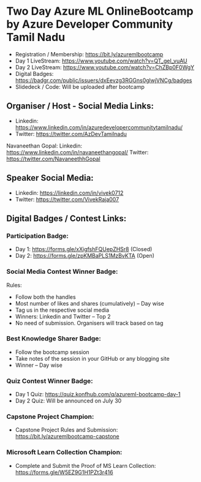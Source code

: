 # Two Day Azure ML OnlineBootcamp by Azure Developer Community Tamil Nadu

- Registration / Membership: https://bit.ly/azuremlbootcamp
- Day 1 LiveStream: https://www.youtube.com/watch?v=QT_geI_vuAU
- Day 2 LiveStream: https://www.youtube.com/watch?v=ChZBp0F0WgY
- Digital Badges: https://badgr.com/public/issuers/dxEevzg3RGGns0glwjVNCg/badges
- Slidedeck / Code: Will be uploaded after bootcamp

## Organiser / Host - Social Media Links:

- Linkedin: https://www.linkedin.com/in/azuredevelopercommunitytamilnadu/
- Twitter: https://twitter.com/AzDevTamilnadu

Navaneethan Gopal: 
Linkedin: https://www.linkedin.com/in/navaneethangopal/
Twitter: https://twitter.com/NavaneethhGopal


## Speaker Social Media:
- Linkedin: https://linkedin.com/in/vivek0712
- Twitter: https://twitter.com/VivekRaja007

## Digital Badges / Contest Links:

### Participation Badge: 
- Day 1: https://forms.gle/xXigfshFQUepZHSr8 (Closed)
- Day 2: https://forms.gle/zpKMBaPLS1MzBvKTA (Open)

### Social Media Contest Winner Badge:

Rules:
- Follow both the handles
- Most number of likes and shares (cumulatively) – Day wise 
- Tag us in the respective social media
- Winners: Linkedin and Twitter – Top 2
- No need of submission. Organisers will track based on tag

### Best Knowledge Sharer Badge:
- Follow the bootcamp session
- Take notes of the session in your GitHub or any blogging site
- Winner – Day wise

### Quiz Contest Winner Badge: 
- Day 1 Quiz: https://quiz.konfhub.com/q/azureml-bootcamp-day-1
- Day 2 Quiz: Will be announced on July 30

### Capstone Project Champion:
- Capstone Project Rules and Submission: https://bit.ly/azuremlbootcamp-capstone

### Microsoft Learn Collection Champion:
- Complete and Submit the Proof of MS Learn Collection: https://forms.gle/W5EZ9G1H1PZt3r416












